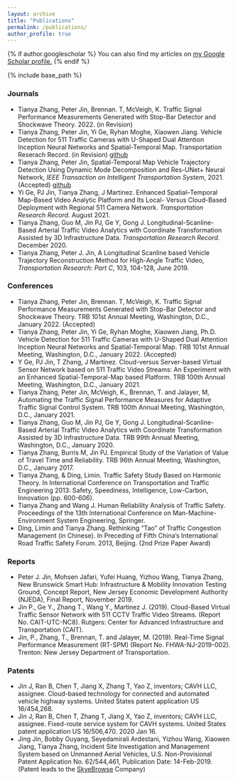 ```yaml
---
layout: archive
title: "Publications"
permalink: /publications/
author_profile: true
---
```


{% if author.googlescholar %}
  You can also find my articles on <u><a href="{{author.googlescholar}}">my Google Scholar profile</a>.</u>
{% endif %}

{% include base_path %}

<!-- {% for post in site.publications reversed %}
  {% include archive-single.html %}
{% endfor %} -->

### Journals
* Tianya Zhang, Peter Jin, Brennan. T, McVeigh, K. Traffic Signal Performance Measurements Generated with Stop-Bar Detector and Shockwave Theory. 2022. (in Revision)
* Tianya Zhang, Peter Jin, Yi Ge, Ryhan Moghe, Xiaowen Jiang. Vehicle Detection for 511 Traffic Cameras with U-Shaped Dual Attention Inception Neural Networks and Spatial-Temporal Map. Transportation Reserach Record. (in Revision) [github](https://github.com/TeRyZh/Detection-is-Tracking-511-CCTV-Camera-Vehicle-Detection-Using-STMap-and-DAIU-Net)
* Tianya Zhang, Peter Jin, Spatial-Temporal Map Vehicle Trajectory Detection Using Dynamic Mode Decomposition and Res-UNet+ Neural Network, *IEEE Transaction on Intelligent Transportation System*, 2021. (Accepted) [github](https://github.com/TeRyZh/Reconstruction-NGSIM-Trajectory-with-DMD-and-Res_UNet_plus) 
* Yi Ge, PJ Jin, Tianya Zhang, J Martinez. Enhanced Spatial–Temporal Map-Based Video Analytic Platform and Its Local- Versus Cloud-Based Deployment with Regional 511 Camera Network. *Transportation Research Record*. August 2021.
* Tianya Zhang, Guo M, Jin PJ, Ge Y, Gong J. Longitudinal-Scanline-Based Arterial Traffic Video Analytics with Coordinate Transformation Assisted by 3D Infrastructure Data. *Transportation Research Record*. December 2020. 
* Tianya Zhang, Peter J. Jin, A Longitudinal Scanline based Vehicle Trajectory Reconstruction Method for High-Angle Traffic Video, *Transportation Research: Part C*, 103, 104-128, June 2019.

### Conferences
* Tianya Zhang, Peter Jin, Brennan. T, McVeigh, K. Traffic Signal Performance Measurements Generated with Stop-Bar Detector and Shockwave Theory. TRB 101st Annual Meeting, Washington, D.C., January 2022. (Accepted)
* Tianya Zhang, Peter Jin, Yi Ge, Ryhan Moghe, Xiaowen Jiang, Ph.D. Vehicle Detection for 511 Traffic Cameras with U-Shaped Dual Attention Inception Neural Networks and Spatial-Temporal Map. TRB 101st Annual Meeting, Washington, D.C., January 2022.  (Accepted)
* Y Ge, PJ Jin, T Zhang, J Martinez. Cloud-versus Server-based Virtual Sensor Network based on 511 Traffic Video Streams: An Experiment with an Enhanced Spatial-Temporal-Map based Platform. TRB 100th Annual Meeting, Washington, D.C., January 2021.
* Tianya Zhang, Peter Jin, McVeigh, K., Brennan, T. and Jalayer, M, Automating the Traffic Signal Performance Measures for Adaptive Traffic Signal Control System. TRB 100th Annual Meeting, Washington, D.C., January 2021.
* Tianya Zhang, Guo M, Jin PJ, Ge Y, Gong J. Longitudinal-Scanline-Based Arterial Traffic Video Analytics with Coordinate Transformation Assisted by 3D Infrastructure Data. TRB 99th Annual Meeting, Washington, D.C., January 2020. 
* Tianya Zhang, Burris M, Jin PJ. Empirical Study of the Variation of Value of Travel Time and Reliability. TRB 96th Annual Meeting, Washington, D.C., January 2017.
* Tianya Zhang, & Ding, Limin. Traffic Safety Study Based on Harmonic Theory. In International Conference on Transportation and Traffic Engineering 2013: Safety, Speediness, Intelligence, Low-Carbon, Innovation (pp. 600-606). 
* Tianya Zhang and Wang J. Human Reliability Analysis of Traffic Safety. Proceedings of the 13th International Conference on Man-Machine-Environment System Engineering, Springer. 
* Ding, Limin and Tianya Zhang. Rethinking “Tao” of Traffic Congestion Management (in Chinese). In Preceding of Fifth China’s International Road Traffic Safety Forum. 2013, Beijing. (2nd Prize Paper Award)

### Reports
* Peter J. Jin, Mohsen Jafari, Yufei Huang, Yizhou Wang, Tianya Zhang, New Brunswick Smart Hub: Infrastructure & Mobility Innovation Testing Ground, Concept Report, New Jersey Economic Development Authority (NJEDA), Final Report, November 2019.
* Jin P., Ge Y., Zhang T., Wang Y., Martinez J. (2019). Cloud-Based Virtual Traffic Sensor Network with 511 CCTV Traffic Video Streams. (Report No. CAIT-UTC-NC8). Rutgers: Center for Advanced Infrastructure and Transportation (CAIT). 
* Jin, P., Zhang, T., Brennan, T. and Jalayer, M. (2019). Real-Time Signal Performance Measurement (RT-SPM) (Report No. FHWA-NJ-2019-002). Trenton: New Jersey Department of Transportation. 

### Patents
* Jin J, Ran B, Chen T, Jiang X, Zhang T, Yao Z, inventors; CAVH LLC, assignee. Cloud-based technology for connected and automated vehicle highway systems. United States patent application US 16/454,268.
* Jin J, Ran B, Chen T, Zhang T, Jiang X, Yao Z, inventors; CAVH LLC, assignee. Fixed-route service system for CAVH systems. United States patent application US 16/506,470. 2020 Jan 16.
* Jing Jin, Bobby Ouyang, Seyedamirali Ardestani, Yizhou Wang, Xiaowen Jiang, Tianya Zhang, Incident Site Investigation and Management System based on Unmanned Aerial Vehicles, U.S. Non-Provisional Patent Application No. 62/544,461, Publication Date: 14-Feb-2019. (Patent leads to the [SkyeBrowse](https://www.skyebrowse.com/) Company)
